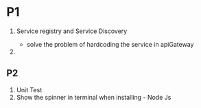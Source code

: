 # P1
1. Service registry and Service Discovery
    - solve the problem of hardcoding the service in apiGateway

2. 



## P2

1. Unit Test
2. Show the spinner in terminal when installing - Node Js

